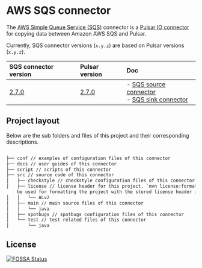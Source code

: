 # AWS SQS connector

The [AWS Simple Queue Service (SQS)](https://aws.amazon.com/sqs/?nc1=h_ls) connector is a [Pulsar IO connector](http://pulsar.apache.org/docs/en/next/io-overview/) for copying data between Amazon AWS SQS and Pulsar.

Currently, SQS connector versions (`x.y.z`) are based on Pulsar versions (`x.y.z`).

| SQS connector version | Pulsar version | Doc |
| :---------- | :------------------- | :------------- |
[2.7.0](https://github.com/streamnative/pulsar-io-sqs/releases/tag/v2.7.0)| [2.7.0](http://pulsar.apache.org/en/download/) | - [SQS source connector](https://github.com/streamnative/pulsar-io-sqs/blob/master/docs/sqs-source.md)<br>- [SQS sink connector](https://github.com/streamnative/pulsar-io-sqs/blob/master/docs/sqs-sink.md)

## Project layout

Below are the sub folders and files of this project and their corresponding descriptions.

```bash

├── conf // examples of configuration files of this connector
├── docs // user guides of this connector
├── script // scripts of this connector
├── src // source code of this connector
│   ├── checkstyle // checkstyle configuration files of this connector
│   ├── license // license header for this project. `mvn license:format` can
    be used for formatting the project with the stored license header in this directory
│   │   └── ALv2
│   ├── main // main source files of this connector
│   │   └── java
│   ├── spotbugs // spotbugs configuration files of this connector
│   └── test // test related files of this connector
│       └── java

```

## License
[![FOSSA Status](https://app.fossa.io/api/projects/git%2Bgithub.com%2Fstreamnative%2Fpulsar-io-sqs.svg?type=large)](https://app.fossa.io/projects/git%2Bgithub.com%2Fstreamnative%2Fpulsar-io-sqs?ref=badge_large)
